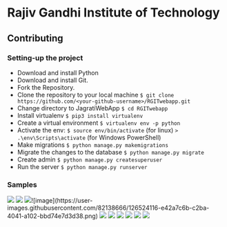 # Rajiv Gandhi Institute of Technology

## Contributing

### Setting-up the project

- Download and install Python
- Download and install Git.
- Fork the Repository.
- Clone the repository to your local machine `$ git clone https://github.com/<your-github-username>/RGITwebapp.git`
- Change directory to JagratiWebApp `$ cd RGITwebapp`
- Install virtualenv `$ pip3 install virtualenv`
- Create a virtual environment `$ virtualenv env -p python`
- Activate the env: `$ source env/bin/activate` (for linux) `> .\env\Scripts\activate` (for Windows PowerShell)
- Make migrations `$ python manage.py makemigrations`
- Migrate the changes to the database `$ python manage.py migrate`
- Create admin `$ python manage.py createsuperuser`
- Run the server `$ python manage.py runserver`

### Samples

<img src = "images/sample.jpg">
<img src = "images/1edec8af-3cff-433e-a26e-4b8acc6034b2.jpg">
<img src = "images/69dcbfc2-26ea-4eb5-9a13-7c74ec53d581.jpg">![image](https://user-images.githubusercontent.com/82138666/126524116-e42a7c6b-c2ba-4041-a102-bbd74e7d3d38.png)

<img src = "images/2b6e5664-f63c-4136-a4c3-f096147b894b.jpg">
<img src = "images/486d4265-f8a1-46f3-9bbb-464672bd7600.jpg">
<img src = "images/50b64c4a-f092-425d-9d7d-8f310042cf54.jpg">
<img src = "images/a2f5c3f8-c2c1-4495-8c00-982af06ada7b.jpg">
<img src = "images/8e9385a8-5daf-4d80-8e1b-457e400b86db.jpg">
<img src = "images/a1fa403a-cbbc-49e9-85da-74e2616e0836.jpg">
